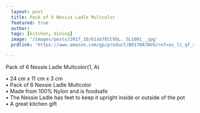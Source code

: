 ```yaml
---
  layout: post
  title: Pack of 6 Nessie Ladle Multcolor
  featured: true
  author: 
  tags: [kitchen, dining]
  image: '/images/posts/2017_10/61xb7ECCVbL._SL1001_.jpg'
  prdlink: 'https://www.amazon.com/gp/product/B017DA7WVO/ref=as_li_qf_sp_asin_il_tl?ie=UTF8&tag=ehdwhqkr-20&camp=1789&creative=9325&linkCode=as2&creativeASIN=B017DA7WVO&linkId=1710a9c7cdb61daf8c89e46033375d38'

---
```


Pack of 6 Nessie Ladle Multcolor(1, A)


• 24 cm x 11 cm x 3 cm<br>
• Pack of 6 Nessie Ladle Multcolor<br>
• Made from 100% Nylon and is foodsafe<br>
• The Nessie Ladle has feet to keep it upright inside or outside of the pot<br>
• A great kitchen gift<br>